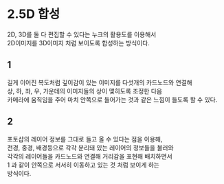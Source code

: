 # 2.5D 합성     
   
 
2D, 3D를 둘 다 편집할 수 있다는 누크의 활용도를 이용해서   
2D이미지를 3D이미지 처럼 보이도록 합성하는 방식이다.   
   
 ## 1   
 길게 이어진 복도처럼 깊이감이 있는 이미지를 다섯개의 카드노드와 연결해   
 상, 하, 좌, 우, 가운데의 이미지들의 상이 맻히도록 조정한 다음   
 카메라에 움직임을 주어 마치 안쪽으로 들어가는 것과 같은 느낌이 들도록 할 수 있다.   
    
       
 ## 2   
 포토샵의 레이어 정보를 그대로 들고 올 수 있다는 점을 이용해,   
 전경, 중경, 배경등으로 각각 분리돼 있는 레이어의 정보들을 불러와   
 각각의 레이어들을 카드노드와 연결해 거리감을 표현해 배치하면서   
 1 과 같이 안쪽으로 서서히 이동하고 있는 것 처럼 보이게 하는   
 방식이다.   
    

